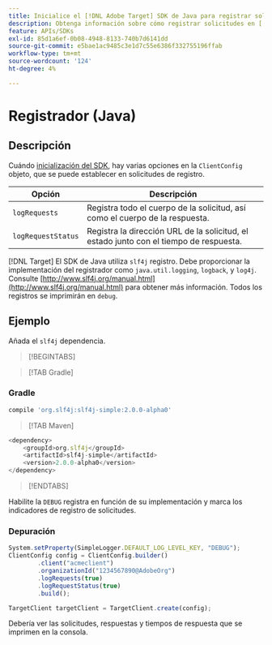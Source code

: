 ```yaml
---
title: Inicialice el [!DNL Adobe Target] SDK de Java para registrar solicitudes
description: Obtenga información sobre cómo registrar solicitudes en [!DNL Adobe Target] SDK de Java.
feature: APIs/SDKs
exl-id: 85d1a6ef-0b08-4948-8133-740b7d6141dd
source-git-commit: e5bae1ac9485c3e1d7c55e6386f332755196ffab
workflow-type: tm+mt
source-wordcount: '124'
ht-degree: 4%

---
```


# Registrador (Java)

## Descripción

Cuándo [inicialización del SDK](initialize-sdk.md), hay varias opciones en la `ClientConfig` objeto, que se puede establecer en solicitudes de registro.

| Opción | Descripción |
| --- | --- |
| `logRequests` | Registra todo el cuerpo de la solicitud, así como el cuerpo de la respuesta. |
| `logRequestStatus` | Registra la dirección URL de la solicitud, el estado junto con el tiempo de respuesta. |

[!DNL Target] El SDK de Java utiliza `slf4j` registro. Debe proporcionar la implementación del registrador como `java.util.logging`, `logback`, y `log4j`. Consulte [http://www.slf4j.org/manual.html](http://www.slf4j.org/manual.html) para obtener más información. Todos los registros se imprimirán en `debug`.

## Ejemplo

Añada el `slf4j` dependencia.

>[!BEGINTABS]

>[!TAB Gradle]

### Gradle

```javascript {line-numbers="true"}
compile 'org.slf4j:slf4j-simple:2.0.0-alpha0'
```

>[!TAB Maven]

```javascript {line-numbers="true"}
<dependency>
    <groupId>org.slf4j</groupId>
    <artifactId>slf4j-simple</artifactId>
    <version>2.0.0-alpha0</version>
</dependency>
```

>[!ENDTABS]

Habilite la `DEBUG` registra en función de su implementación y marca los indicadores de registro de solicitudes.

### Depuración

```javascript {line-numbers="true"}
System.setProperty(SimpleLogger.DEFAULT_LOG_LEVEL_KEY, "DEBUG");
ClientConfig config = ClientConfig.builder()
        .client("acmeclient")
        .organizationId("1234567890@AdobeOrg")
        .logRequests(true)
        .logRequestStatus(true)
        .build();

TargetClient targetClient = TargetClient.create(config);
```

Debería ver las solicitudes, respuestas y tiempos de respuesta que se imprimen en la consola.

